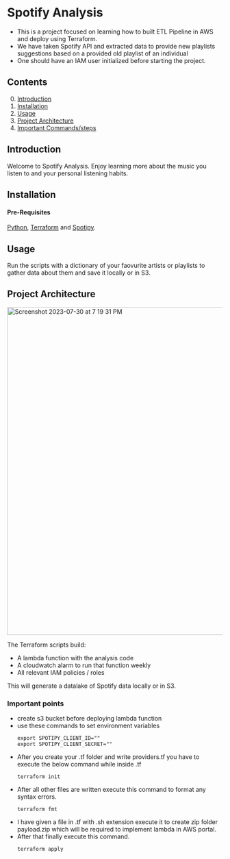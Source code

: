# Spotify Analysis
- This is a project focused on learning how to built ETL Pipeline in AWS and deploy using Terraform.
- We have taken Spotify API and extracted data to provide new playlists suggestions based on a provided old playlist of an individual
- One should have an IAM user initialized before starting the project.

## Contents
0. [Introduction](#introduction)
1. [Installation](#installation) 
2. [Usage](#usage)
3. [Project Architecture](#projectarchitecture)
4. [Important Commands/steps](#important)

<a name="introduction"></a>
## Introduction 

Welcome to Spotify Analysis. 
Enjoy learning more about the music you listen to and your personal listening habits.


<a name="installation"></a>
## Installation 

#### Pre-Requisites
[Python](https://www.python.org/downloads/), [Terraform](https://www.terraform.io/downloads.html) and [Spotipy](https://spotipy.readthedocs.io/en/2.13.0/).


<a name="usage"></a>
## Usage 
Run the scripts with a dictionary of your faovurite artists or playlists to gather data about them and save it locally or in S3.

<a name="projectarchitecture"></a>
## Project Architecture 

<img width="766" alt="Screenshot 2023-07-30 at 7 19 31 PM" src="https://github.com/sameersk2k/Spotify_ETL_Application/assets/115322069/d1d87d90-2e9f-47e8-bf49-957d600dc528">


The Terraform scripts build:
- A lambda function with the analysis code
- A cloudwatch alarm to run that function weekly
- All relevant IAM policies / roles

This will generate a datalake of Spotify data locally or in S3.

<a name="important"></a>
### Important points

- create s3 bucket before deploying lambda function
- use these commands to set environment variables
  ```
  export SPOTIPY_CLIENT_ID=""
  export SPOTIPY_CLIENT_SECRET=""
  ```
- After you create your .tf folder and write providers.tf you have to execute the below command while inside .tf
  ```
  terraform init
  ```
- After all other files are written execute this command to format any syntax errors.
  ```
  terraform fmt
  ```
- I have given a file in .tf with .sh extension execute it to create zip folder payload.zip which will be required to implement lambda in AWS portal.
- After that finally execute this command.
  ```
  terraform apply
  ```
